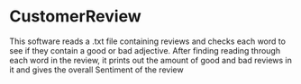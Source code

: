 # CustomerReview
This software reads a .txt file containing reviews and checks each word to see if they contain a good or bad adjective. After finding reading through each word in the review, it prints out the amount of good and bad reviews in it and gives the overall Sentiment of the review 
